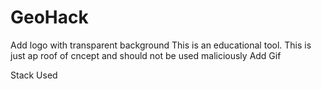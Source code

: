 # GeoHack
Add logo with transparent background
This is an educational tool.
This is just ap roof of cncept and should not be used maliciously
Add Gif

Stack Used
